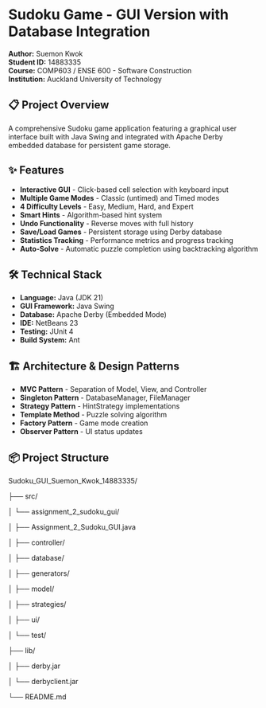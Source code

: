 # Sudoku Game - GUI Version with Database Integration

**Author:** Suemon Kwok  
**Student ID:** 14883335  
**Course:** COMP603 / ENSE 600 - Software Construction  
**Institution:** Auckland University of Technology

## 📋 Project Overview

A comprehensive Sudoku game application featuring a graphical user interface built with Java Swing and integrated with Apache Derby embedded database for persistent game storage.

## ✨ Features

- **Interactive GUI** - Click-based cell selection with keyboard input
- **Multiple Game Modes** - Classic (untimed) and Timed modes
- **4 Difficulty Levels** - Easy, Medium, Hard, and Expert
- **Smart Hints** - Algorithm-based hint system
- **Undo Functionality** - Reverse moves with full history
- **Save/Load Games** - Persistent storage using Derby database
- **Statistics Tracking** - Performance metrics and progress tracking
- **Auto-Solve** - Automatic puzzle completion using backtracking algorithm

## 🛠️ Technical Stack

- **Language:** Java (JDK 21)
- **GUI Framework:** Java Swing
- **Database:** Apache Derby (Embedded Mode)
- **IDE:** NetBeans 23
- **Testing:** JUnit 4
- **Build System:** Ant

## 🏗️ Architecture & Design Patterns

- **MVC Pattern** - Separation of Model, View, and Controller
- **Singleton Pattern** - DatabaseManager, FileManager
- **Strategy Pattern** - HintStrategy implementations
- **Template Method** - Puzzle solving algorithm
- **Factory Pattern** - Game mode creation
- **Observer Pattern** - UI status updates

## 📦 Project Structure

Sudoku_GUI_Suemon_Kwok_14883335/

├── src/

│   └── assignment_2_sudoku_gui/

│       ├── Assignment_2_Sudoku_GUI.java

│       ├── controller/

│       ├── database/

│       ├── generators/

│       ├── model/

│       ├── strategies/

│       ├── ui/

│       └── test/

├── lib/

│   ├── derby.jar

│   └── derbyclient.jar

└── README.md
